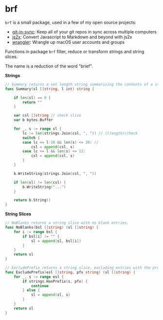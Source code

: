 # brf # 

`brf` is a small package, used in a few of my open source projects: 

- [git-in-sync](https://github.com/jychri/git-in-sync): Keep all of
  your git repos in sync across multiple computers
- [js2x](https://github.com/jychri/js2x): Convert Javascript to Markdown and beyond with js2x
- [wrangler](https://github.com/jychri/wrangler): Wrangle up macOS user accounts and groups

Functions in package `brf` filter, reduce or transform strings and
string slices.

The name is a reduction of the word "brief".

**Strings**

```go
// Summary returns a set length string summarizing the contents of a string slice.
func Summary(sl []string, l int) string {

	if len(sl) == 0 {
		return ""
	}

	var csl []string // check slice
	var b bytes.Buffer

	for _, s := range sl {
		lc := len(strings.Join(csl, ", ")) // (l)ength(c)heck
		switch {
		case lc <= l-10 && len(s) <= 20: //
			csl = append(csl, s)
		case lc <= l && len(s) <= 12:
			csl = append(csl, s)
		}
	}

	b.WriteString(strings.Join(csl, ", "))

	if len(sl) != len(csl) {
		b.WriteString("...")
	}

	return b.String()
}
```

**String Slices**

```go
// NoBlanks returns a string slice with no blank entries.
func NoBlanks(bsl []string) (sl []string) {
	for i := range bsl {
		if bsl[i] != "" {
			sl = append(sl, bsl[i])
		}
	}
	return sl
}
```

```go
// ExcludePrefix returns a string slice, excluding entries with the prefix.
func ExcludePrefix(esl []string, pfx string) (sl []string) {
	for _, s := range esl {
		if strings.HasPrefix(s, pfx) {
			continue
		} else {
			sl = append(sl, s)
		}
	}
	return sl
}
```
